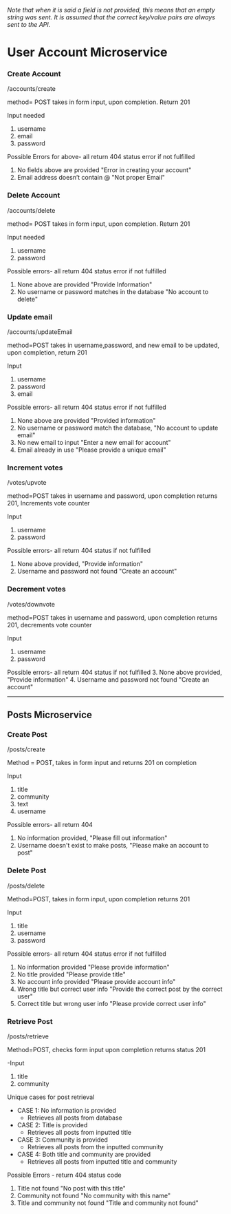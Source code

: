 *Note that when it is said a field is not provided, this means that an empty string was sent. It is assumed that the correct key/value pairs are always sent to the API.*

# User Account Microservice

### Create Account
/accounts/create

method= POST takes in form input, upon completion. Return 201

Input needed
1. username
2. email 
3. password

Possible Errors for above- all return 404 status error if not fulfilled
1. No fields above are provided    "Error in creating your account"
2. Email address doesn’t contain @ "Not proper Email"


### Delete Account
/accounts/delete

method= POST takes in form input, upon completion. Return 201 
                     
Input needed
1. username
2. password

Possible errors- all return 404 status error if not fulfilled
1. None above are provided "Provide Information" 
2. No username or password matches in the database  "No account to delete"


### Update email
/accounts/updateEmail 

method=POST takes in username,password, and new email to be updated, upon completion, return 201

Input
1. username
2. password
3. email

Possible errors- all return 404 status error if not fulfilled
1. None above are provided "Provided information"
2. No username or password match the database, "No account to update email"
3. No new email to input  "Enter a new email for account"
4. Email already in use "Please provide a unique email"


### Increment votes
/votes/upvote

method=POST takes in username and password, upon completion returns 201, Increments vote counter

Input
1. username
2. password

Possible errors- all return 404 status if not fulfilled
1. None above provided,   "Provide information"
2. Username and password not found "Create an account"


### Decrement votes
/votes/downvote

method=POST takes in username and password, upon completion returns 201, decrements vote counter

Input
1. username
2. password

Possible errors- all return 404 status if not fulfilled
3. None above provided,   "Provide information"
4. Username and password not found "Create an account"


------------------
Posts Microservice
------------------

### Create Post
/posts/create

Method = POST, takes in form input and returns 201 on completion

Input
1. title
2. community
3. text
4. username

Possible errors- all return 404
1. No information provided,  "Please fill out information"
2. Username doesn't exist to make posts,  "Please make an account to post"


### Delete Post
/posts/delete

Method=POST, takes in form input, upon completion returns 201

Input
1. title
2. username
3. password

Possible errors- all return 404 status error if not fulfilled
1. No information provided "Please provide information"
2. No title provided "Please provide title"
3. No account info provided "Please provide account info"
4. Wrong title but correct user info "Provide the correct post by the correct user"
5. Correct title but wrong user info "Please provide correct user info"


### Retrieve Post
/posts/retrieve

Method=POST, checks form input upon completion returns status 201

-Input
1. title
2. community

Unique cases for post retrieval
* CASE 1: No information is provided
	- Retrieves all posts from database
* CASE 2: Title is provided
	- Retrieves all posts from inputted title
* CASE 3: Community is provided
	- Retrieves all posts from the inputted community
* CASE 4: Both title and community are provided
	- Retrieves all posts from inputted title and community 

Possible Errors - return 404 status code
1. Title not found "No post with this title"
2. Community not found "No community with this name"
3. Title and community not found "Title and community not found"